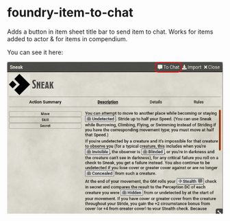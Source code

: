 # foundry-item-to-chat
Adds a button in item sheet title bar to send item to chat. Works for items added to actor &amp; for items in compendium.

You can see it here:

![Item Sheet](/item-sheet.png)
